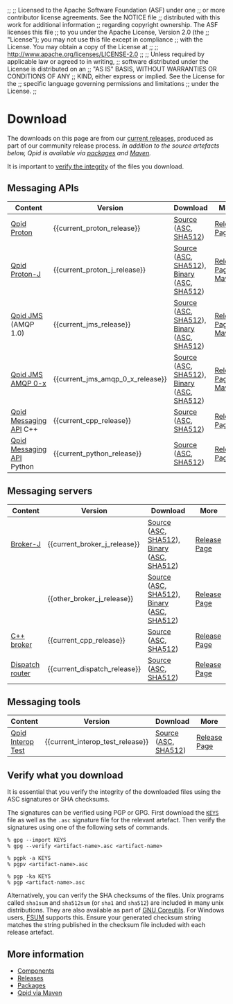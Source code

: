 ;;
;; Licensed to the Apache Software Foundation (ASF) under one
;; or more contributor license agreements.  See the NOTICE file
;; distributed with this work for additional information
;; regarding copyright ownership.  The ASF licenses this file
;; to you under the Apache License, Version 2.0 (the
;; "License"); you may not use this file except in compliance
;; with the License.  You may obtain a copy of the License at
;; 
;;   http://www.apache.org/licenses/LICENSE-2.0
;; 
;; Unless required by applicable law or agreed to in writing,
;; software distributed under the License is distributed on an
;; "AS IS" BASIS, WITHOUT WARRANTIES OR CONDITIONS OF ANY
;; KIND, either express or implied.  See the License for the
;; specific language governing permissions and limitations
;; under the License.
;;

# Download

The downloads on this page are from our [current releases]({{site_url}}/releases/index.html#current-releases), produced as part of our community release process.
*In addition to the source artefacts below, Qpid is available via [packages](packages.html) and [Maven](maven.html).*

It is important to [verify the integrity](#verify-what-you-download) of the files you download.

## Messaging APIs

| Content | Version | Download  | More |
| ------- | ------- | --------  | ---- |
| [Qpid Proton]({{site_url}}/proton/index.html) | {{current_proton_release}} | [Source](http://www.apache.org/dyn/closer.lua/qpid/proton/{{current_proton_release}}/qpid-proton-{{current_proton_release}}.tar.gz) ([ASC](https://www.apache.org/dist/qpid/proton/{{current_proton_release}}/qpid-proton-{{current_proton_release}}.tar.gz.asc), [SHA512](https://www.apache.org/dist/qpid/proton/{{current_proton_release}}/qpid-proton-{{current_proton_release}}.tar.gz.sha512)) | [Release Page]({{current_proton_release_url}}/index.html) |
| [Qpid Proton-J]({{site_url}}/proton/index.html) | {{current_proton_j_release}} | [Source](http://www.apache.org/dyn/closer.lua/qpid/proton-j/{{current_proton_j_release}}/apache-qpid-proton-j-{{current_proton_j_release}}-src.tar.gz) ([ASC](https://www.apache.org/dist/qpid/proton-j/{{current_proton_j_release}}/apache-qpid-proton-j-{{current_proton_j_release}}-src.tar.gz.asc), [SHA512](https://www.apache.org/dist/qpid/proton-j/{{current_proton_j_release}}/apache-qpid-proton-j-{{current_proton_j_release}}-src.tar.gz.sha512)),  [Binary](http://www.apache.org/dyn/closer.lua/qpid/proton-j/{{current_proton_j_release}}/apache-qpid-proton-j-{{current_proton_j_release}}-bin.tar.gz) ([ASC](https://www.apache.org/dist/qpid/proton-j/{{current_proton_j_release}}/apache-qpid-proton-j-{{current_proton_j_release}}-bin.tar.gz.asc), [SHA512](https://www.apache.org/dist/qpid/proton-j/{{current_proton_j_release}}/apache-qpid-proton-j-{{current_proton_j_release}}-bin.tar.gz.sha512)) | [Release Page]({{current_proton_j_release_url}}/index.html), [Maven](maven.html) |
| [Qpid JMS]({{site_url}}/components/jms/index.html) (AMQP 1.0) | {{current_jms_release}} | [Source](http://www.apache.org/dyn/closer.lua/qpid/jms/{{current_jms_release}}/apache-qpid-jms-{{current_jms_release}}-src.tar.gz) ([ASC](https://www.apache.org/dist/qpid/jms/{{current_jms_release}}/apache-qpid-jms-{{current_jms_release}}-src.tar.gz.asc), [SHA512](https://www.apache.org/dist/qpid/jms/{{current_jms_release}}/apache-qpid-jms-{{current_jms_release}}-src.tar.gz.sha512)),  [Binary](http://www.apache.org/dyn/closer.lua/qpid/jms/{{current_jms_release}}/apache-qpid-jms-{{current_jms_release}}-bin.tar.gz)  ([ASC](https://www.apache.org/dist/qpid/jms/{{current_jms_release}}/apache-qpid-jms-{{current_jms_release}}-bin.tar.gz.asc), [SHA512](https://www.apache.org/dist/qpid/jms/{{current_jms_release}}/apache-qpid-jms-{{current_jms_release}}-bin.tar.gz.sha512)) | [Release Page]({{current_jms_release_url}}/index.html), [Maven](maven.html)|
| [Qpid JMS AMQP 0-x]({{site_url}}/components/jms/amqp-0-x.html) | {{current_jms_amqp_0_x_release}} | [Source](http://www.apache.org/dyn/closer.lua/qpid/jms-amqp-0-x/{{current_jms_amqp_0_x_release}}/apache-qpid-jms-amqp-0-x-{{current_jms_amqp_0_x_release}}-src.tar.gz) ([ASC](https://www.apache.org/dist/qpid/jms-amqp-0-x/{{current_jms_amqp_0_x_release}}/apache-qpid-jms-amqp-0-x-{{current_jms_amqp_0_x_release}}-src.tar.gz.asc), [SHA512](https://www.apache.org/dist/qpid/jms-amqp-0-x/{{current_jms_amqp_0_x_release}}/apache-qpid-jms-amqp-0-x-{{current_jms_amqp_0_x_release}}-src.tar.gz.sha512)),  [Binary](http://www.apache.org/dyn/closer.lua/qpid/jms-amqp-0-x/{{current_jms_amqp_0_x_release}}/binaries/apache-qpid-jms-amqp-0-x-{{current_jms_amqp_0_x_release}}-bin.tar.gz) ([ASC](https://www.apache.org/dist/qpid/jms-amqp-0-x/{{current_jms_amqp_0_x_release}}/binaries/apache-qpid-jms-amqp-0-x-{{current_jms_amqp_0_x_release}}-bin.tar.gz.asc), [SHA512](https://www.apache.org/dist/qpid/jms-amqp-0-x/{{current_jms_amqp_0_x_release}}/binaries/apache-qpid-jms-amqp-0-x-{{current_jms_amqp_0_x_release}}-bin.tar.gz.sha512)) | [Release Page]({{current_jms_amqp_0_x_release_url}}/index.html), [Maven](maven.html) |
| [Qpid Messaging API]({{site_url}}/components/messaging-api/index.html) C++ | {{current_cpp_release}} | [Source](http://www.apache.org/dyn/closer.lua/qpid/cpp/{{current_cpp_release}}/qpid-cpp-{{current_cpp_release}}.tar.gz)  ([ASC](https://www.apache.org/dist/qpid/cpp/{{current_cpp_release}}/qpid-cpp-{{current_cpp_release}}.tar.gz.asc), [SHA512](https://www.apache.org/dist/qpid/cpp/{{current_cpp_release}}/qpid-cpp-{{current_cpp_release}}.tar.gz.sha512)) | [Release Page]({{current_cpp_release_url}}/index.html) |
| [Qpid Messaging API]({{site_url}}/components/messaging-api/index.html) Python | {{current_python_release}} | [Source](http://www.apache.org/dyn/closer.lua/qpid/python/{{current_python_release}}/qpid-python-{{current_python_release}}.tar.gz) ([ASC](https://www.apache.org/dist/qpid/python/{{current_python_release}}/qpid-python-{{current_python_release}}.tar.gz.asc), [SHA512](https://www.apache.org/dist/qpid/python/{{current_python_release}}/qpid-python-{{current_python_release}}.tar.gz.sha512)) | [Release Page]({{current_python_release_url}}/index.html) |

## Messaging servers

| Content | Version | Download | More |
| ------- | ------- | -------- | ---- |
| [Broker-J]({{site_url}}/components/broker-j/index.html) | {{current_broker_j_release}} | [Source](http://www.apache.org/dyn/closer.lua/qpid/broker-j/{{current_broker_j_release}}/apache-qpid-broker-j-{{current_broker_j_release}}-src.tar.gz) ([ASC](https://www.apache.org/dist/qpid/broker-j/{{current_broker_j_release}}/apache-qpid-broker-j-{{current_broker_j_release}}-src.tar.gz.asc), [SHA512](https://www.apache.org/dist/qpid/broker-j/{{current_broker_j_release}}/apache-qpid-broker-j-{{current_broker_j_release}}-src.tar.gz.sha512)),  [Binary](http://www.apache.org/dyn/closer.lua/qpid/broker-j/{{current_broker_j_release}}/binaries/apache-qpid-broker-j-{{current_broker_j_release}}-bin.tar.gz) ([ASC](https://www.apache.org/dist/qpid/broker-j/{{current_broker_j_release}}/binaries/apache-qpid-broker-j-{{current_broker_j_release}}-bin.tar.gz.asc), [SHA512](https://www.apache.org/dist/qpid/broker-j/{{current_broker_j_release}}/binaries/apache-qpid-broker-j-{{current_broker_j_release}}-bin.tar.gz.sha512)) | [Release Page]({{current_broker_j_release_url}}/index.html) |
| &#160;                                                 | {{other_broker_j_release}} | [Source](http://www.apache.org/dyn/closer.lua/qpid/broker-j/{{other_broker_j_release}}/apache-qpid-broker-j-{{other_broker_j_release}}-src.tar.gz) ([ASC](https://www.apache.org/dist/qpid/broker-j/{{other_broker_j_release}}/apache-qpid-broker-j-{{other_broker_j_release}}-src.tar.gz.asc), [SHA512](https://www.apache.org/dist/qpid/broker-j/{{other_broker_j_release}}/apache-qpid-broker-j-{{other_broker_j_release}}-src.tar.gz.sha512)),  [Binary](http://www.apache.org/dyn/closer.lua/qpid/broker-j/{{other_broker_j_release}}/binaries/apache-qpid-broker-j-{{other_broker_j_release}}-bin.tar.gz) ([ASC](https://www.apache.org/dist/qpid/broker-j/{{other_broker_j_release}}/binaries/apache-qpid-broker-j-{{other_broker_j_release}}-bin.tar.gz.asc), [SHA512](https://www.apache.org/dist/qpid/broker-j/{{other_broker_j_release}}/binaries/apache-qpid-broker-j-{{other_broker_j_release}}-bin.tar.gz.sha512)) | [Release Page]({{site_url}}/releases/qpid-broker-j-{{other_broker_j_release}}/index.html) |
| [C++ broker]({{site_url}}/components/cpp-broker/index.html) | {{current_cpp_release}} | [Source](http://www.apache.org/dyn/closer.lua/qpid/cpp/{{current_cpp_release}}/qpid-cpp-{{current_cpp_release}}.tar.gz) ([ASC](https://www.apache.org/dist/qpid/cpp/{{current_cpp_release}}/qpid-cpp-{{current_cpp_release}}.tar.gz.asc), [SHA512](https://www.apache.org/dist/qpid/cpp/{{current_cpp_release}}/qpid-cpp-{{current_cpp_release}}.tar.gz.sha512)) | [Release Page]({{current_cpp_release_url}}/index.html) |
| [Dispatch router]({{site_url}}/components/dispatch-router/index.html) | {{current_dispatch_release}} | [Source](http://www.apache.org/dyn/closer.lua/qpid/dispatch/{{current_dispatch_release}}/qpid-dispatch-{{current_dispatch_release}}.tar.gz) ([ASC](https://www.apache.org/dist/qpid/dispatch/{{current_dispatch_release}}/qpid-dispatch-{{current_dispatch_release}}.tar.gz.asc), [SHA512](https://www.apache.org/dist/qpid/dispatch/{{current_dispatch_release}}/qpid-dispatch-{{current_dispatch_release}}.tar.gz.sha512)) | [Release Page]({{current_dispatch_release_url}}/index.html) |

## Messaging tools

| Content | Version | Download | More |
| ------- | ------- | -------- | ---- |
|[Qpid Interop Test]({{site_url}}/components/interop-test/index.html) | {{current_interop_test_release}} | [Source](http://www.apache.org/dyn/closer.lua/qpid/interop-test/{{current_interop_test_release}}/qpid-interop-test-{{current_interop_test_release}}.tar.gz) ([ASC](https://www.apache.org/dist/qpid/interop-test/{{current_interop_test_release}}/qpid-interop-test-{{current_interop_test_release}}.tar.gz.asc), [SHA512](https://www.apache.org/dist/qpid/interop-test/{{current_interop_test_release}}/qpid-interop-test-{{current_interop_test_release}}.tar.gz.sha512)) |  [Release Page]({{current_interop_test_release_url}}/index.html) |

## Verify what you download

It is essential that you verify the integrity of the downloaded files
using the ASC signatures or SHA checksums.

The signatures can be verified using PGP or GPG. First download
the [`KEYS`](https://www.apache.org/dist/qpid/KEYS) file as well as the
`.asc` signature file for the relevant artefact. Then verify the signatures
using one of the following sets of commands.

    % gpg --import KEYS
    % gpg --verify <artifact-name>.asc <artifact-name>

    % pgpk -a KEYS
    % pgpv <artifact-name>.asc

    % pgp -ka KEYS
    % pgp <artifact-name>.asc

Alternatively, you can verify the SHA checksums of the
files. Unix programs called `sha1sum` and `sha512sum` (or `sha1` and
`sha512`) are included in many unix distributions.  They are also
available as part of
[GNU Coreutils](http://www.gnu.org/software/coreutils/). For
Windows users, [FSUM](http://www.slavasoft.com/fsum/) supports this.
Ensure your generated checksum string matches the string
published in the checksum file included with each release artefact.

## More information

 - [Components]({{site_url}}/components/index.html)
 - [Releases]({{site_url}}/releases/index.html)
 - [Packages](packages.html)
 - [Qpid via Maven](maven.html)
